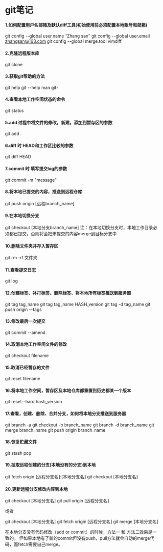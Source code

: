 # git笔记


#### 1.如何配置用户名邮箱及默认diff工具(初始使用前必须配置本地账号和邮箱)

git config --global user.name “Zhang san"
git config --global user.email  zhangsan@163.com
git config --global merge.tool vimdiff

#### 2.克隆远程版本库

git clone <url>

#### 3.获取git帮助的方法

git help <verb>
git <verb> --help
man git-<verb>
  
#### 4.查看本地工作空间状态的命令
 
 git status

#### 5.add 过程中将文件的修改，新建，添加到暂存区的参数

git add .

#### 6.diff 时 HEAD和工作区比较的参数

git diff HEAD

#### 7.commit 时 填写提交log的参数

git commit -m "message"  

#### 8.将本地已提交的内容，推送到远程仓库

git push origin [远程branch_name]

#### 9.在本地切换分支

git checkout [本地分支branch_name] 注：在本地切换分支时，本地工作目录必须都已提交，否则将会把未提交的内容merge到目标分支中

#### 10.删除文件夹并存入暂存区

git rm -rf 文件夹

#### 11.查看提交日志

git log 

#### 12.创建标签、补打标签、删除标签、将本地所有标签推送到服务器

git tag tag_name
git tag tag_name HASH_version
git tag -d tag_name
git push origin --tags

#### 13.修改最后一次提交

git commit --amend

#### 14.取消本地工作空间文件的修改

git checkout filename

#### 15.取消已经暂存的文件

git reset filename

#### 16.将本地工作空间，暂存区及本地仓库都重置到历史都某一个版本

git reset--hard hash_version

#### 17.查看，创建、删除、合并分支，如何将本地分支推送到服务器

git branch -a
git checkout -b branch_name
git branch -d branch_name
git merge branch_name
git push origin branch_name

#### 18.恢复贮藏文件

git stash pop

#### 19.拉取远程创建的分支(本地没有的分支)到本地

git fetch origin [远程分支名]:[本地分支名]
git checkout [本地分支名]

#### 20.更新远程分支修改内容到本地

git checkout [本地分支名]
git pull origin [远程分支名]

或者

git checkout [本地分支名]
git fetch origin [远程分支名]
git merge [本地分支名]

在本地分支没有代码修改（add or commit）的时候，方法一 和 方法二效果是一致的。
但如果本地有了新的commit但没有push，pull方法就会自动的merge代码，而fetch需要自己merge。











